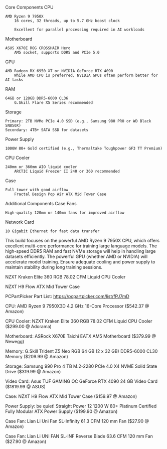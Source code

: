 

Core Components
CPU

    AMD Ryzen 9 7950X
        16 cores, 32 threads, up to 5.7 GHz boost clock

        Excellent for parallel processing required in AI workloads

Motherboard

    ASUS X670E ROG CROSSHAIR Hero
        AM5 socket, supports DDR5 and PCIe 5.0

GPU

    AMD Radeon RX 6950 XT or NVIDIA GeForce RTX 4090
        While AMD CPU is preferred, NVIDIA GPUs often perform better for AI tasks

RAM

    64GB or 128GB DDR5-6000 CL36
        G.Skill Flare X5 Series recommended

Storage

    Primary: 2TB NVMe PCIe 4.0 SSD (e.g., Samsung 980 PRO or WD Black SN850X)
    Secondary: 4TB+ SATA SSD for datasets

Power Supply

    1000W 80+ Gold certified (e.g., Thermaltake Toughpower GF3 TT Premium)

CPU Cooler

    240mm or 360mm AIO liquid cooler
        ARCTIC Liquid Freezer II 240 or 360 recommended

Case

    Full tower with good airflow
        Fractal Design Pop Air ATX Mid Tower Case

Additional Components
Case Fans

    High-quality 120mm or 140mm fans for improved airflow

Network Card

    10 Gigabit Ethernet for fast data transfer

This build focuses on the powerful AMD Ryzen 9 7950X CPU, which offers excellent multi-core performance for training large language models. The high-speed DDR5 RAM and fast NVMe storage will help in handling large datasets efficiently. The powerful GPU (whether AMD or NVIDIA) will accelerate model training. Ensure adequate cooling and power supply to maintain stability during long training sessions.


NZXT Kraken Elite 360 RGB 78.02 CFM Liquid CPU Cooler

NZXT H9 Flow ATX Mid Tower Case

PCPartPicker Part List: https://pcpartpicker.com/list/fPJ7mD

CPU: AMD Ryzen 9 7950X3D 4.2 GHz 16-Core Processor  ($542.37 @ Amazon) 

CPU Cooler: NZXT Kraken Elite 360 RGB 78.02 CFM Liquid CPU Cooler  ($299.00 @ Adorama) 

Motherboard: ASRock X670E Taichi EATX AM5 Motherboard  ($379.99 @ Newegg) 

Memory: G.Skill Trident Z5 Neo RGB 64 GB (2 x 32 GB) DDR5-6000 CL30 Memory  ($209.99 @ Amazon) 

Storage: Samsung 990 Pro 4 TB M.2-2280 PCIe 4.0 X4 NVME Solid State Drive  ($319.99 @ Amazon) 

Video Card: Asus TUF GAMING OC GeForce RTX 4090 24 GB Video Card  ($1819.99 @ ASUS) 

Case: NZXT H9 Flow ATX Mid Tower Case  ($159.97 @ Amazon) 

Power Supply: be quiet! Straight Power 12 1200 W 80+ Platinum Certified Fully Modular ATX Power Supply  ($199.90 @ Amazon) 

Case Fan: Lian Li Uni Fan SL-Infinity 61.3 CFM 120 mm Fan  ($27.90 @ Amazon) 

Case Fan: Lian Li UNI FAN SL-INF Reverse Blade 63.6 CFM 120 mm Fan  ($27.90 @ Amazon) 


